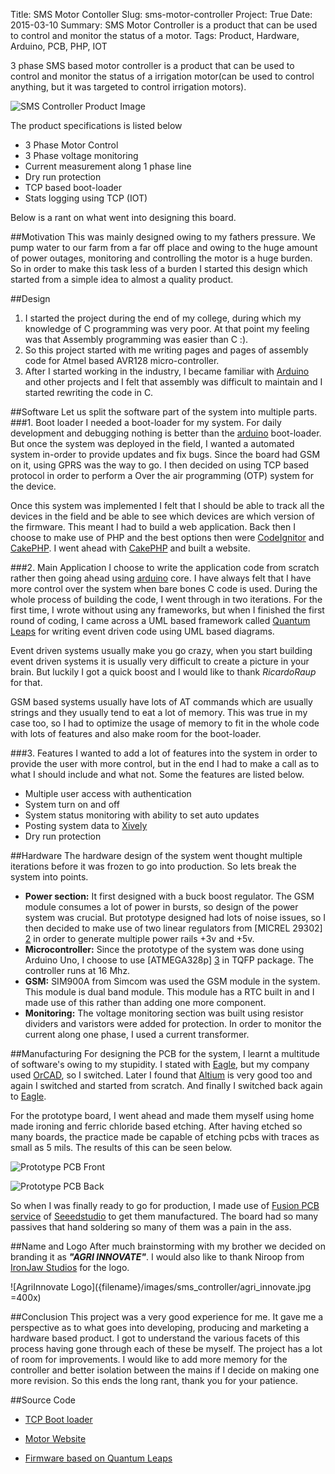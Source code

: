 Title: SMS Motor Contoller
Slug: sms-motor-controller
Project: True
Date: 2015-03-10
Summary: SMS Motor Controller is a product that can be used to control and monitor the status of a motor.
Tags: Product, Hardware, Arduino, PCB, PHP, IOT

3 phase SMS based motor controller is a product that can be used to control and monitor the status of a irrigation motor(can be used to control anything, but it was targeted to control irrigation motors).

![SMS Controller Product Image][1]

The product specifications is listed below

* 3 Phase Motor Control
* 3 Phase voltage monitoring
* Current measurement along 1 phase line
* Dry run protection
* TCP based boot-loader
* Stats logging using TCP (IOT)

Below is a rant on what went into designing this board.


##Motivation
This was mainly designed owing to my fathers pressure. We pump water to our farm from a far off place and owing to the huge amount of power outages, monitoring and controlling the motor is a huge burden. So in order to make this task less of a burden I started this design which started from a simple idea to almost a quality product.

##Design
1. I started the project during the end of my college, during which my knowledge of C programming was very poor. At that point my feeling was that Assembly programming was easier than C :).
2. So this project started with me writing pages and pages of assembly code for Atmel based AVR128 micro-controller.
3. After I started working in the industry, I became familiar with [Arduino](http://www.arduino.cc/) and other projects and I felt that assembly was difficult to maintain and I started rewriting the code in C.

##Software
Let us split the software part of the system into multiple parts.
###1. Boot loader
I needed a boot-loader for my system. For daily development and debugging nothing is better than the [arduino](http://www.arduino.cc/) boot-loader. But once the system was deployed in the field, I wanted a automated system in-order to provide updates and fix bugs. Since the board had GSM on it, using GPRS was the way to go. I then decided on using TCP based protocol in order to perform a Over the air programming (OTP) system for the device.

 Once this system was implemented I felt that I should be able to track all the devices in the field and be able to see which devices are which version of the firmware. This meant I had to build a web application. Back then I choose to make use of PHP and the best options then were [CodeIgnitor](http://www.codeigniter.com/) and [CakePHP](http://cakephp.org/). I went ahead with [CakePHP](http://cakephp.org/) and built a website.

###2. Main Application
I choose to write the application code from scratch rather then going ahead using [arduino](http://www.arduino.cc/) core. I have always felt that I have more control over the system when bare bones C code is used. During the whole process of building the code, I went through in two iterations. For the first time, I wrote without using any frameworks, but when I finished the first round of coding, I came across a UML based framework called [Quantum Leaps](http://www.state-machine.com/) for writing event driven code using UML based diagrams.

 Event driven systems usually make you go crazy, when you start building event driven systems it is usually very difficult to create a picture in your brain. But luckily I got a quick boost and I would like to thank *RicardoRaup* for that.

 GSM  based systems usually have lots of AT commands which are usually strings and they usually tend to eat a lot of memory. This was true in my case too, so I had to optimize the usage of memory to fit in the whole code with lots of features and also make room for the boot-loader.

###3. Features
 I wanted to add a lot of features into the system in order to provide the user with more control, but in the end I had to make a call as to what I should include and what not. Some the features are listed below.

 * Multiple user access with authentication
 * System turn on and off
 * System status monitoring with ability to set auto updates
 * Posting system data to [Xively ](https://xively.com/)
 * Dry run protection

##Hardware
The hardware design of the system went thought multiple iterations before it was frozen to go into production. So lets break the system into points.

* **Power section:** It first designed with a buck boost regulator. The GSM module consumes a lot of power in bursts, so design of the power system was crucial. But prototype designed had lots of noise issues, so I then decided to make use of two linear regulators from [MICREL 29302] [2] in order to generate multiple power rails +3v and +5v.
* **Microcontroller:** Since the prototype of the system was done using Arduino Uno, I choose to use [ATMEGA328p] [3] in TQFP package. The controller runs at 16 Mhz.
* **GSM:** SIM900A from Simcom was used the GSM module in the system. This module is dual band module. This module has a RTC built in and I made use of this rather than adding one more component.
* **Monitoring:** The voltage monitoring section was built using resistor dividers and varistors were added for protection. In order to monitor the current along one phase, I used a current transformer.

##Manufacturing
For designing the PCB for the system, I learnt a multitude of software's owing to my stupidity. I stated with [Eagle](http://www.cadsoftusa.com/), but my company used [OrCAD](http://www.orcad.com/), so I switched. Later I found that [Altium](http://www.altium.com/altium-designer/overview) is very good too and again I switched and started from scratch. And finally I switched back again to [Eagle](http://www.cadsoftusa.com/).

For the prototype board, I went ahead and made them myself using home made ironing and ferric chloride based etching. After having etched so many boards, the practice made be capable of etching pcbs with traces as small as 5 mils. The results of this can be seen below.

![Prototype PCB Front][4]

![Prototype PCB Back][5]

So when I was finally ready to go for production, I made use of [Fusion PCB service][6] of [Seeedstudio](http://www.seeedstudio.com/depot/) to get them manufactured. The board had so many passives that hand soldering so many of them was a pain in the ass.

##Name and Logo
After much brainstorming with my brother we decided on branding it as ***"AGRI INNOVATE"***. I would also like to thank Niroop from [IronJaw Studios](http://ironjawstudios.com/) for the logo.

![AgriInnovate Logo]({filename}/images/sms_controller/agri_innovate.jpg =400x)

##Conclusion
This project was a very good experience for me. It gave me a perspective as to what goes into developing, producing and marketing a hardware based product. I got to understand the various facets of this process having gone through each of these be myself. The project has a lot of room for improvements. I would like to add more memory for the controller and better isolation between the mains if I decide on making one more revision. So this ends the long rant, thank you for your patience.

##Source Code

* [TCP Boot loader](https://github.com/NikhilKalige/arduino_gsm_tcp_bootloader)
* [Motor Website](https://bitbucket.org/nikhilkalige/motor-website)
* [Firmware based on Quantum Leaps](https://github.com/NikhilKalige/sms-controller-qp)

   [1]: {filename}/images/sms_controller/final1.jpg
   [2]: http://micrel.com/index.php/products/power-management-ics/ldos/single-ldos/article/134.html
   [3]: http://www.atmel.com/devices/atmega328p.aspx
   [4]: {filename}/images/sms_controller/proto_front.jpg
   [5]: {filename}/images/sms_controller/proto_back.jpg
   [6]: http://www.seeedstudio.com/service/index.php?r=pcb
